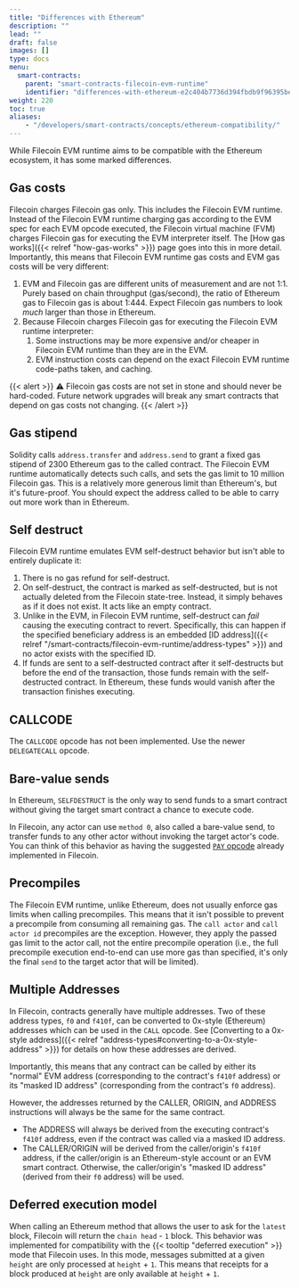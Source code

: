 ```yaml
---
title: "Differences with Ethereum"
description: ""
lead: ""
draft: false
images: []
type: docs
menu:
  smart-contracts:
    parent: "smart-contracts-filecoin-evm-runtime"
    identifier: "differences-with-ethereum-e2c404b7736d394fbdb9f96395bedbb3"
weight: 220
toc: true
aliases:
    - "/developers/smart-contracts/concepts/ethereum-compatibility/"
---
```


While Filecoin EVM runtime aims to be compatible with the Ethereum ecosystem, it has some marked differences.

## Gas costs

Filecoin charges Filecoin gas only. This includes the Filecoin EVM runtime. Instead of the Filecoin EVM runtime charging gas according to the EVM spec for each EVM opcode executed, the Filecoin virtual machine (FVM) charges Filecoin gas for executing the EVM interpreter itself. The [How gas works]({{< relref "how-gas-works" >}}) page goes into this in more detail. Importantly, this means that Filecoin EVM runtime gas costs and EVM gas costs will be very different:

1. EVM and Filecoin gas are different units of measurement and are not 1:1. Purely based on chain throughput (gas/second), the ratio of Ethereum gas to Filecoin gas is about 1:444. Expect Filecoin gas numbers to look _much_ larger than those in Ethereum.
1. Because Filecoin charges Filecoin gas for executing the Filecoin EVM runtime interpreter:
    1. Some instructions may be more expensive and/or cheaper in Filecoin EVM runtime than they are in the EVM.
    1. EVM instruction costs can depend on the exact Filecoin EVM runtime code-paths taken, and caching.

{{< alert >}}
⚠️ Filecoin gas costs are not set in stone and should never be hard-coded. Future network upgrades will break any smart contracts that depend on gas costs not changing.
{{< /alert >}}

## Gas stipend

Solidity calls `address.transfer` and `address.send` to grant a fixed gas stipend of 2300 Ethereum gas to the called contract. The Filecoin EVM runtime automatically detects such calls, and sets the gas limit to 10 million Filecoin gas. This is a relatively more generous limit than Ethereum's, but it's future-proof. You should expect the address called to be able to carry out more work than in Ethereum.

## Self destruct

Filecoin EVM runtime emulates EVM self-destruct behavior but isn't able to entirely duplicate it:

1. There is no gas refund for self-destruct.
2. On self-destruct, the contract is marked as self-destructed, but is not actually deleted from the Filecoin state-tree. Instead, it simply behaves as if it does not exist. It acts like an empty contract.
3. Unlike in the EVM, in Filecoin EVM runtime, self-destruct can _fail_ causing the executing contract to revert. Specifically, this can happen if the specified beneficiary address is an embedded [ID address]({{< relref "/smart-contracts/filecoin-evm-runtime/address-types" >}}) and no actor exists with the specified ID.
4. If funds are sent to a self-destructed contract after it self-destructs but before the end of the transaction, those funds remain with the self-destructed contract. In Ethereum, these funds would vanish after the transaction finishes executing.

## CALLCODE

The `CALLCODE` opcode has not been implemented. Use the newer `DELEGATECALL` opcode.

## Bare-value sends

In Ethereum, `SELFDESTRUCT` is the only way to send funds to a smart contract without giving the target smart contract a chance to execute code.

In Filecoin, any actor can use `method 0`, also called a bare-value send, to transfer funds to any other actor without invoking the target actor's code. You can think of this behavior as having the suggested [`PAY` opcode](https://eips.ethereum.org/EIPS/eip-5920) already implemented in Filecoin.

## Precompiles

The Filecoin EVM runtime, unlike Ethereum, does not usually enforce gas limits when calling precompiles. This means that it isn't possible to prevent a precompile from consuming all remaining gas. The `call actor` and `call actor id` precompiles are the exception. However, they apply the passed gas limit to the actor call, not the entire precompile operation (i.e., the full precompile execution end-to-end can use more gas than specified, it's only the final `send` to the target actor that will be limited).

## Multiple Addresses

In Filecoin, contracts generally have multiple addresses. Two of these address types, `f0` and `f410f`, can be converted to 0x-style (Ethereum) addresses which can be used in the `CALL` opcode. See [Converting to a 0x-style address]({{< relref "address-types#converting-to-a-0x-style-address" >}}) for details on how these addresses are derived.

Importantly, this means that any contract can be called by either its "normal" EVM address (corresponding to the contract's `f410f` address) or its "masked ID address" (corresponding from the contract's `f0` address).

However, the addresses returned by the CALLER, ORIGIN, and ADDRESS instructions will always be the same for the same contract.

- The ADDRESS will always be derived from the executing contract's `f410f` address, even if the contract was called via a masked ID address.
- The CALLER/ORIGIN will be derived from the caller/origin's `f410f` address, if the caller/origin is an Ethereum-style account or an EVM smart contract. Otherwise, the caller/origin's "masked ID address" (derived from their `f0` address) will be used.

## Deferred execution model

When calling an Ethereum method that allows the user to ask for the `latest` block, Filecoin will return the `chain head` - `1` block. This behavior was implemented for compatibility with the {{< tooltip "deferred execution" >}} mode that Filecoin uses. In this mode, messages submitted at a given `height` are only processed at `height` + `1`. This means that receipts for a block produced at `height` are only available at `height` + `1`.
<!--REVIEWED!-->